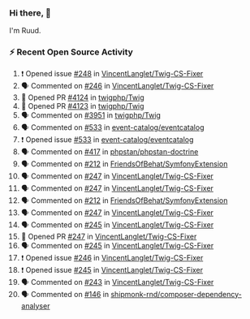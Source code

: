 ### Hi there, 👋

I'm Ruud.
 
### :zap: Recent Open Source Activity

<!--START_SECTION:activity-->
1. ❗ Opened issue [#248](https://github.com/VincentLanglet/Twig-CS-Fixer/issues/248) in [VincentLanglet/Twig-CS-Fixer](https://github.com/VincentLanglet/Twig-CS-Fixer)
2. 🗣 Commented on [#246](https://github.com/VincentLanglet/Twig-CS-Fixer/issues/246#issuecomment-2212416268) in [VincentLanglet/Twig-CS-Fixer](https://github.com/VincentLanglet/Twig-CS-Fixer)
3. 💪 Opened PR [#4124](https://github.com/twigphp/Twig/pull/4124) in [twigphp/Twig](https://github.com/twigphp/Twig)
4. 💪 Opened PR [#4123](https://github.com/twigphp/Twig/pull/4123) in [twigphp/Twig](https://github.com/twigphp/Twig)
5. 🗣 Commented on [#3951](https://github.com/twigphp/Twig/issues/3951#issuecomment-2211747927) in [twigphp/Twig](https://github.com/twigphp/Twig)
6. 🗣 Commented on [#533](https://github.com/event-catalog/eventcatalog/issues/533#issuecomment-2211027134) in [event-catalog/eventcatalog](https://github.com/event-catalog/eventcatalog)
7. ❗ Opened issue [#533](https://github.com/event-catalog/eventcatalog/issues/533) in [event-catalog/eventcatalog](https://github.com/event-catalog/eventcatalog)
8. 🗣 Commented on [#417](https://github.com/phpstan/phpstan-doctrine/issues/417#issuecomment-2209437350) in [phpstan/phpstan-doctrine](https://github.com/phpstan/phpstan-doctrine)
9. 🗣 Commented on [#212](https://github.com/FriendsOfBehat/SymfonyExtension/pull/212#issuecomment-2208760126) in [FriendsOfBehat/SymfonyExtension](https://github.com/FriendsOfBehat/SymfonyExtension)
10. 🗣 Commented on [#247](https://github.com/VincentLanglet/Twig-CS-Fixer/pull/247#issuecomment-2208273489) in [VincentLanglet/Twig-CS-Fixer](https://github.com/VincentLanglet/Twig-CS-Fixer)
11. 🗣 Commented on [#247](https://github.com/VincentLanglet/Twig-CS-Fixer/pull/247#issuecomment-2208271438) in [VincentLanglet/Twig-CS-Fixer](https://github.com/VincentLanglet/Twig-CS-Fixer)
12. 🗣 Commented on [#212](https://github.com/FriendsOfBehat/SymfonyExtension/pull/212#issuecomment-2208256147) in [FriendsOfBehat/SymfonyExtension](https://github.com/FriendsOfBehat/SymfonyExtension)
13. 🗣 Commented on [#247](https://github.com/VincentLanglet/Twig-CS-Fixer/pull/247#issuecomment-2208249974) in [VincentLanglet/Twig-CS-Fixer](https://github.com/VincentLanglet/Twig-CS-Fixer)
14. 🗣 Commented on [#245](https://github.com/VincentLanglet/Twig-CS-Fixer/issues/245#issuecomment-2206942653) in [VincentLanglet/Twig-CS-Fixer](https://github.com/VincentLanglet/Twig-CS-Fixer)
15. 💪 Opened PR [#247](https://github.com/VincentLanglet/Twig-CS-Fixer/pull/247) in [VincentLanglet/Twig-CS-Fixer](https://github.com/VincentLanglet/Twig-CS-Fixer)
16. 🗣 Commented on [#245](https://github.com/VincentLanglet/Twig-CS-Fixer/issues/245#issuecomment-2205876809) in [VincentLanglet/Twig-CS-Fixer](https://github.com/VincentLanglet/Twig-CS-Fixer)
17. ❗ Opened issue [#246](https://github.com/VincentLanglet/Twig-CS-Fixer/issues/246) in [VincentLanglet/Twig-CS-Fixer](https://github.com/VincentLanglet/Twig-CS-Fixer)
18. ❗ Opened issue [#245](https://github.com/VincentLanglet/Twig-CS-Fixer/issues/245) in [VincentLanglet/Twig-CS-Fixer](https://github.com/VincentLanglet/Twig-CS-Fixer)
19. 🗣 Commented on [#243](https://github.com/VincentLanglet/Twig-CS-Fixer/issues/243#issuecomment-2205778007) in [VincentLanglet/Twig-CS-Fixer](https://github.com/VincentLanglet/Twig-CS-Fixer)
20. 🗣 Commented on [#146](https://github.com/shipmonk-rnd/composer-dependency-analyser/issues/146#issuecomment-2202937605) in [shipmonk-rnd/composer-dependency-analyser](https://github.com/shipmonk-rnd/composer-dependency-analyser)
<!--END_SECTION:activity-->
